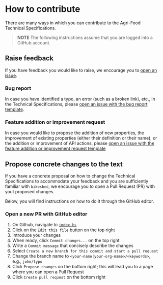 # How to contribute

There are many ways in which you can contribute to the Agri-Food Technical Specifications.

> **NOTE** The following instructions assume that you are logged into a GitHub account.


## Raise feedback

If you have feedback you would like to raise, we encourage you to [open an issue](https://github.com/hestia-earth/pact-agri-food-extension/issues/new).

### Bug report

In case you have identified a typo, an error (such as a broken link), etc., in the Technical Specifications, please [open an issue with the bug report template](https://github.com/hestia-earth/pact-agri-food-extension/issues/new?assignees=&labels=&projects=&template=bug_report.md&title=).

### Feature addition or improvement request

In case you would like to propose the addition of new properties, the improvement of existing properties (either their definition or their name), or the addition or improvement of API actions, please [open an issue with the feature addition or improvement request template](https://github.com/hestia-earth/pact-agri-food-extension/issues/new?assignees=&labels=&projects=&template=feature_request.md&title=)

## Propose concrete changes to the text

If you have a concrete proposal on how to change the Technical Specifications to accommodate your feedback and you are sufficiently familiar with `bikeshed`, we encourage you to open a Pull Request (PR) with yout proposed changes.

Below, you will find instructions on how to do it through the GitHub editor.

### Open a new PR with GitHub editor

1. On Github, navigate to [`index.bs`](https://github.com/hestia-earth/pact-agri-food-extension/blob/main/specs/index.bs)
2. Click on the `Edit this file` button on the top right
3. Introduce your changes
4. When ready, click `Commit changes...` on the top right
5. Write a `Commit message` that concisely describe the changes
6. Select `Create a new branch for this commit and start a pull request`
7. Change the branch name to `<your-name|your-org-name>/<keywords>`, e.g., `john/typo`
8. Click `Propose changes` on the bottom right; this will lead you to a page where you can open a Pull Request
9. Click `Create pull request` on the bottom right
